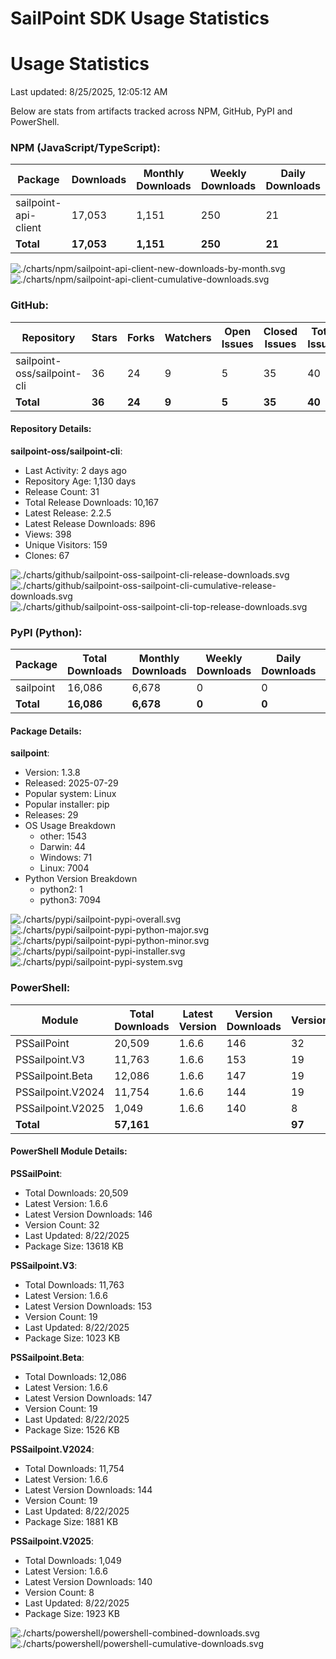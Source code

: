 # SailPoint SDK Usage Statistics

<!-- METRICS_START -->
# Usage Statistics
    
Last updated: 8/25/2025, 12:05:12 AM

Below are stats from artifacts tracked across NPM, GitHub, PyPI and PowerShell.
    
### NPM (JavaScript/TypeScript): 

| Package | Downloads | Monthly Downloads | Weekly Downloads | Daily Downloads |
| --- | --- | --- | --- | --- |
| sailpoint-api-client | 17,053 | 1,151 | 250 | 21 |
| **Total** | **17,053** | **1,151** | **250** | **21** | | | | |

![./charts/npm/sailpoint-api-client-new-downloads-by-month.svg](./charts/npm/sailpoint-api-client-new-downloads-by-month.svg)
![./charts/npm/sailpoint-api-client-cumulative-downloads.svg](./charts/npm/sailpoint-api-client-cumulative-downloads.svg)

### GitHub: 

| Repository | Stars | Forks | Watchers | Open Issues | Closed Issues | Total Issues | Release Downloads | Releases | Latest Release | Language |
| --- | --- | --- | --- | --- | --- | --- | --- | --- | --- | --- |
| sailpoint-oss/sailpoint-cli | 36 | 24 | 9 | 5 | 35 | 40 | 10,167 | 31 | 2.2.5 | Go |
| **Total** | **36** | **24** | **9** | **5** | **35** | **40** | **10,167** | **31** | | |

#### Repository Details:

**sailpoint-oss/sailpoint-cli**:
- Last Activity: 2 days ago
- Repository Age: 1,130 days
- Release Count: 31
- Total Release Downloads: 10,167
- Latest Release: 2.2.5
- Latest Release Downloads: 896
- Views: 398
- Unique Visitors: 159
- Clones: 67



![./charts/github/sailpoint-oss-sailpoint-cli-release-downloads.svg](./charts/github/sailpoint-oss-sailpoint-cli-release-downloads.svg)
![./charts/github/sailpoint-oss-sailpoint-cli-cumulative-release-downloads.svg](./charts/github/sailpoint-oss-sailpoint-cli-cumulative-release-downloads.svg)
![./charts/github/sailpoint-oss-sailpoint-cli-top-release-downloads.svg](./charts/github/sailpoint-oss-sailpoint-cli-top-release-downloads.svg)

### PyPI (Python): 

| Package | Total Downloads | Monthly Downloads | Weekly Downloads | Daily Downloads | Version |
| --- | --- | --- | --- | --- | --- |
| sailpoint | 16,086 | 6,678 | 0 | 0 | 1.3.8 |
| **Total** | **16,086** | **6,678** | **0** | **0** | | |

#### Package Details:

**sailpoint**:
- Version: 1.3.8
- Released: 2025-07-29
- Popular system: Linux
- Popular installer: pip
- Releases: 29
- OS Usage Breakdown 
  - other: 1543
  - Darwin: 44
  - Windows: 71
  - Linux: 7004
- Python Version Breakdown 
  - python2: 1
  - python3: 7094


![./charts/pypi/sailpoint-pypi-overall.svg](./charts/pypi/sailpoint-pypi-overall.svg)
![./charts/pypi/sailpoint-pypi-python-major.svg](./charts/pypi/sailpoint-pypi-python-major.svg)
![./charts/pypi/sailpoint-pypi-python-minor.svg](./charts/pypi/sailpoint-pypi-python-minor.svg)
![./charts/pypi/sailpoint-pypi-installer.svg](./charts/pypi/sailpoint-pypi-installer.svg)
![./charts/pypi/sailpoint-pypi-system.svg](./charts/pypi/sailpoint-pypi-system.svg)

### PowerShell: 

| Module | Total Downloads | Latest Version | Version Downloads | Versions | Last Updated |
| --- | --- | --- | --- | --- | --- |
| PSSailPoint | 20,509 | 1.6.6 | 146 | 32 | 8/22/2025 |
| PSSailpoint.V3 | 11,763 | 1.6.6 | 153 | 19 | 8/22/2025 |
| PSSailpoint.Beta | 12,086 | 1.6.6 | 147 | 19 | 8/22/2025 |
| PSSailpoint.V2024 | 11,754 | 1.6.6 | 144 | 19 | 8/22/2025 |
| PSSailpoint.V2025 | 1,049 | 1.6.6 | 140 | 8 | 8/22/2025 |
| **Total** | **57,161** | | | **97** | |

#### PowerShell Module Details:

**PSSailPoint**:
- Total Downloads: 20,509
- Latest Version: 1.6.6
- Latest Version Downloads: 146
- Version Count: 32
- Last Updated: 8/22/2025
- Package Size: 13618 KB

**PSSailpoint.V3**:
- Total Downloads: 11,763
- Latest Version: 1.6.6
- Latest Version Downloads: 153
- Version Count: 19
- Last Updated: 8/22/2025
- Package Size: 1023 KB

**PSSailpoint.Beta**:
- Total Downloads: 12,086
- Latest Version: 1.6.6
- Latest Version Downloads: 147
- Version Count: 19
- Last Updated: 8/22/2025
- Package Size: 1526 KB

**PSSailpoint.V2024**:
- Total Downloads: 11,754
- Latest Version: 1.6.6
- Latest Version Downloads: 144
- Version Count: 19
- Last Updated: 8/22/2025
- Package Size: 1881 KB

**PSSailpoint.V2025**:
- Total Downloads: 1,049
- Latest Version: 1.6.6
- Latest Version Downloads: 140
- Version Count: 8
- Last Updated: 8/22/2025
- Package Size: 1923 KB



![./charts/powershell/powershell-combined-downloads.svg](./charts/powershell/powershell-combined-downloads.svg)
![./charts/powershell/powershell-cumulative-downloads.svg](./charts/powershell/powershell-cumulative-downloads.svg)


<!-- METRICS_END -->
